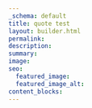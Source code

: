 ```yaml
---
_schema: default
title: quote test
layout: builder.html
permalink:
description:
summary:
image:
seo:
  featured_image:
  featured_image_alt:
content_blocks:
---
```

